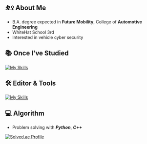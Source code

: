 ## ⛹️‍♀️ About Me
* B.A. degree expected in **Future Mobility**, College of **Automotive Engineering**
* WhiteHat School 3rd
* Interested in vehicle cyber security

## 📚 Once I've Studied
[![My Skills](https://skillicons.dev/icons?i=py,c,cpp,js,nodejs,ubuntu)](https://skillicons.dev)

## 🛠 Editor & Tools
[![My Skills](https://skillicons.dev/icons?i=vscode,visualstudio,vim,obsidian)](https://skillicons.dev)

## 💻 Algorithm
* Problem solving with ***Python***, ***C++***

[![Solved.ac Profile](http://mazassumnida.wtf/api/v2/generate_badge?boj=brianna0324)](https://solved.ac/brianna0324/)
